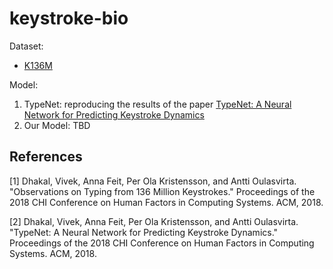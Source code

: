 # keystroke-bio

Dataset: 

- [K136M](https://userinterfaces.aalto.fi/136Mkeystrokes/)


Model:

1. TypeNet: reproducing the results of the paper [TypeNet: A Neural Network for Predicting Keystroke Dynamics](https://arxiv.org/abs/1805.08207)
2. Our Model: TBD



## References
<a id="1">[1]</a> 
Dhakal, Vivek, Anna Feit, Per Ola Kristensson, and Antti Oulasvirta. "Observations on Typing from 136 Million Keystrokes." Proceedings of the 2018 CHI Conference on Human Factors in Computing Systems. ACM, 2018.

<a id="2">[2]</a>
Dhakal, Vivek, Anna Feit, Per Ola Kristensson, and Antti Oulasvirta. "TypeNet: A Neural Network for Predicting Keystroke Dynamics." Proceedings of the 2018 CHI Conference on Human Factors in Computing Systems. ACM, 2018.